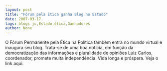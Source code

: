 ```yaml
---
layout: post
title: "Fórum pela Ética ganha Blog no Estado"
date: 2007-03-17
tags: blogs jc,Estado,ética,Ganhadores
author: None
---
```


O Fórum Permanente pela Ética na Política também entra no mundo virtual e inaugura seu blog. Trata-se de uma boa notícia, em função da democratização das informações e pluralidade de opiniões
Luiz Carlos, coordenador, promete muita independência. Vida longa e próspera.
Veja o link aqui. 
